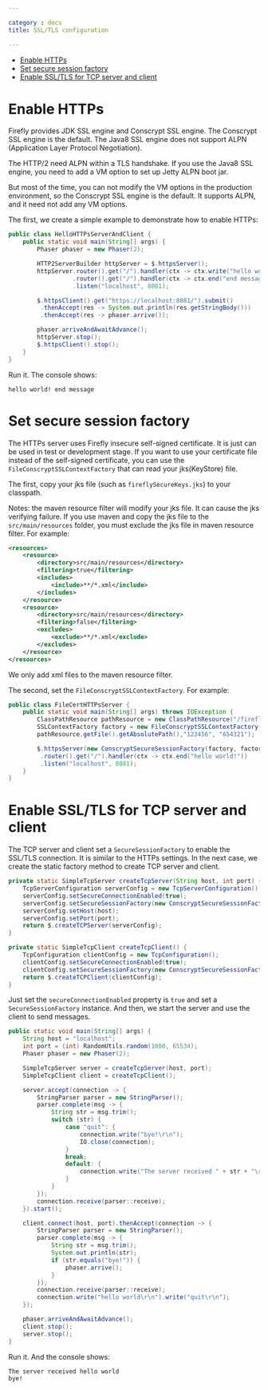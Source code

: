 ```yaml
---

category : docs
title: SSL/TLS configuration

---
```


<!-- TOC depthFrom:1 depthTo:6 withLinks:1 updateOnSave:1 orderedList:0 -->

- [Enable HTTPs](#enable-https)
- [Set secure session factory](#set-secure-session-factory)
- [Enable SSL/TLS for TCP server and client](#enable-ssltls-for-tcp-server-and-client)

<!-- /TOC -->

# Enable HTTPs
Firefly provides JDK SSL engine and Conscrypt SSL engine. The Conscrypt SSL engine is the default.
The Java8 SSL engine does not support ALPN (Application Layer Protocol Negotiation).  

The HTTP/2 need ALPN within a TLS handshake. If you use the Java8 SSL engine, you need to add a VM option to set up Jetty ALPN boot jar.  

But most of the time, you can not modify the VM options in the production environment, so the Conscrypt SSL engine is the default. It supports ALPN, and it need not add any VM options.  

The first, we create a simple example to demonstrate how to enable HTTPs:
```java
public class HelloHTTPsServerAndClient {
    public static void main(String[] args) {
        Phaser phaser = new Phaser(2);

        HTTP2ServerBuilder httpServer = $.httpsServer();
        httpServer.router().get("/").handler(ctx -> ctx.write("hello world! ").next())
                  .router().get("/").handler(ctx -> ctx.end("end message"))
                  .listen("localhost", 8081);

        $.httpsClient().get("https://localhost:8081/").submit()
         .thenAccept(res -> System.out.println(res.getStringBody()))
         .thenAccept(res -> phaser.arrive());

        phaser.arriveAndAwaitAdvance();
        httpServer.stop();
        $.httpsClient().stop();
    }
}
```

Run it. The console shows:
```
hello world! end message
```

# Set secure session factory
The HTTPs server uses Firefly insecure self-signed certificate. It is just can be used in test or development stage. If you want to use your certificate file instead of the self-signed certificate, you can use the `FileConscryptSSLContextFactory` that can read your jks(KeyStore) file.

The first, copy your jks file (such as `fireflySecureKeys.jks`) to your classpath.

Notes: the maven resource filter will modify your jks file. It can cause the jks verifying failure. If you use maven and copy the jks file to the `src/main/resources` folder, you must exclude the jks file in maven resource filter.  For example:
```xml
<resources>
    <resource>
        <directory>src/main/resources</directory>
        <filtering>true</filtering>
        <includes>
            <include>**/*.xml</include>
        </includes>
    </resource>
    <resource>
        <directory>src/main/resources</directory>
        <filtering>false</filtering>
        <excludes>
            <exclude>**/*.xml</exclude>
        </excludes>
    </resource>
</resources>
```
We only add xml files to the maven resource filter.

The second, set the `FileConscryptSSLContextFactory`. For example:
```java
public class FileCertHTTPsServer {
    public static void main(String[] args) throws IOException {
        ClassPathResource pathResource = new ClassPathResource("/fireflySecureKeys.jks");
        SSLContextFactory factory = new FileConscryptSSLContextFactory(
        pathResource.getFile().getAbsolutePath(),"123456", "654321");

        $.httpsServer(new ConscryptSecureSessionFactory(factory, factory))
         .router().get("/").handler(ctx -> ctx.end("hello world!"))
         .listen("localhost", 8081);
    }
}
```

# Enable SSL/TLS for TCP server and client
The TCP server and client set a `SecureSessionFactory` to enable the SSL/TLS connection. It is similar to the HTTPs settings. In the next case, we create the static factory method to create TCP server and client.
```java
private static SimpleTcpServer createTcpServer(String host, int port) {
    TcpServerConfiguration serverConfig = new TcpServerConfiguration();
    serverConfig.setSecureConnectionEnabled(true);
    serverConfig.setSecureSessionFactory(new ConscryptSecureSessionFactory());
    serverConfig.setHost(host);
    serverConfig.setPort(port);
    return $.createTCPServer(serverConfig);
}

private static SimpleTcpClient createTcpClient() {
    TcpConfiguration clientConfig = new TcpConfiguration();
    clientConfig.setSecureConnectionEnabled(true);
    clientConfig.setSecureSessionFactory(new ConscryptSecureSessionFactory());
    return $.createTCPClient(clientConfig);
}
```
Just set the `secureConnectionEnabled` property is `true` and set a `SecureSessionFactory` instance. And then, we start the server and use the client to send messages.

```java
public static void main(String[] args) {
    String host = "localhost";
    int port = (int) RandomUtils.random(1000, 65534);
    Phaser phaser = new Phaser(2);

    SimpleTcpServer server = createTcpServer(host, port);
    SimpleTcpClient client = createTcpClient();

    server.accept(connection -> {
        StringParser parser = new StringParser();
        parser.complete(msg -> {
            String str = msg.trim();
            switch (str) {
                case "quit": {
                    connection.write("bye!\r\n");
                    IO.close(connection);
                }
                break;
                default: {
                    connection.write("The server received " + str + "\r\n");
                }
            }
        });
        connection.receive(parser::receive);
    }).start();

    client.connect(host, port).thenAccept(connection -> {
        StringParser parser = new StringParser();
        parser.complete(msg -> {
            String str = msg.trim();
            System.out.println(str);
            if (str.equals("bye!")) {
                phaser.arrive();
            }
        });
        connection.receive(parser::receive);
        connection.write("hello world\r\n").write("quit\r\n");
    });

    phaser.arriveAndAwaitAdvance();
    client.stop();
    server.stop();
}
```

Run it. And the console shows:
```
The server received hello world
bye!
```
